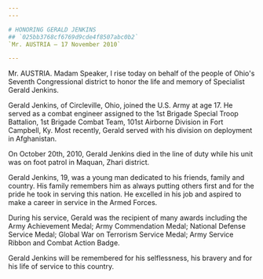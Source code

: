 ```yaml
---
---

# HONORING GERALD JENKINS
## `025bb3768cf6769d9cde4f8507abc0b2`
`Mr. AUSTRIA — 17 November 2010`

---
```



Mr. AUSTRIA. Madam Speaker, I rise today on behalf of the people of 
Ohio's Seventh Congressional district to honor the life and memory of 
Specialist Gerald Jenkins.

Gerald Jenkins, of Circleville, Ohio, joined the U.S. Army at age 17. 
He served as a combat engineer assigned to the 1st Brigade Special 
Troop Battalion, 1st Brigade Combat Team, 101st Airborne Division in 
Fort Campbell, Ky. Most recently, Gerald served with his division on 
deployment in Afghanistan.

On October 20th, 2010, Gerald Jenkins died in the line of duty while 
his unit was on foot patrol in Maquan, Zhari district.

Gerald Jenkins, 19, was a young man dedicated to his friends, family 
and country. His family remembers him as always putting others first 
and for the pride he took in serving this nation. He excelled in his 
job and aspired to make a career in service in the Armed Forces.

During his service, Gerald was the recipient of many awards including 
the Army Achievement Medal; Army Commendation Medal; National Defense 
Service Medal; Global War on Terrorism Service Medal; Army Service 
Ribbon and Combat Action Badge.

Gerald Jenkins will be remembered for his selflessness, his bravery 
and for his life of service to this country.

